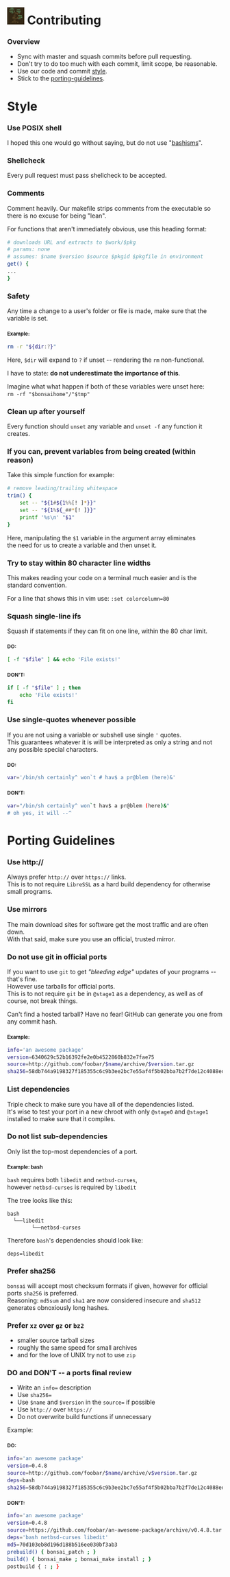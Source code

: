 # <img width="40" height="40" src="res/bonsai_square.png"> Contributing

### Overview

* Sync with master and squash commits before pull requesting.
* Don't try to do too much with each commit, limit scope, be reasonable.
* Use our code and commit [style](#style).
* Stick to the [porting-guidelines](#porting-guidelines).

# Style

### Use POSIX shell

I hoped this one would go without saying, but do not use "[bashisms](https://en.wiktionary.org/wiki/bashism)".

### Shellcheck

Every pull request must pass shellcheck to be accepted.

### Comments

Comment heavily. Our makefile strips comments from the executable so there is no excuse for being "lean".

For functions that aren't immediately obvious, use this heading format:

```sh
# downloads URL and extracts to $work/$pkg
# params: none
# assumes: $name $version $source $pkgid $pkgfile in environment
get() {
...
}
```

### Safety

Any time a change to a user's folder or file is made, 
make sure that the variable is set.

<sub>**Example:**</sub>
```sh
rm -r "${dir:?}"
```

Here, `$dir` will expand to `?` if unset -- rendering the `rm` non-functional.

I have to state: **do not underestimate the importance of this**.

Imagine what what happen if both of these variables were unset here:  
`rm -rf "$bonsaihome"/"$tmp"`

### Clean up after yourself

Every function should `unset` any variable and `unset -f` any function it creates.

### If you can, prevent variables from being created (within reason)

Take this simple function for example:

```sh
# remove leading/trailing whitespace
trim() {
    set -- "${1#${1%%[! ]*}}"
    set -- "${1%${_##*[! ]}}"
    printf '%s\n' "$1"
}
```

Here, manipulating the `$1` variable in the argument array eliminates  
the need for us to create a variable and then unset it.

### Try to stay within 80 character line widths

This makes reading your code on a terminal much easier and is the standard convention.

For a line that shows this in vim use: `:set colorcolumn=80`

### Squash single-line ifs

Squash if statements if they can fit on one line, within the 80 char limit.

<sub>**DO:**</sub>
```sh
[ -f "$file" ] && echo 'File exists!'
```
<sub>**DON'T:**</sub>
```sh
if [ -f "$file" ] ; then
    echo 'File exists!'
fi
```

### Use single-quotes whenever possible

If you are not using a variable or subshell use single `'` quotes.  
This guarantees whatever it is will be interpreted as only a string and not any possible special characters.  

<sub>**DO:**</sub>
```sh
var='/bin/sh certainly^ won`t # hav$ a pr@blem (here)&'
```
<sub>**DON'T:**</sub>
```sh
var="/bin/sh certainly^ won`t hav$ a pr@blem (here)&"
# oh yes, it will --^
```

# Porting Guidelines

### Use http://

Always prefer `http://` over `https://` links.  
This is to not require `LibreSSL` as a hard build dependency for otherwise small programs.

### Use mirrors

The main download sites for software get the most traffic and are often down.  
With that said, make sure you use an official, trusted mirror.

### Do not use git in official ports

If you want to use `git` to get *"bleeding edge"* updates of your programs -- that's fine.  
However use tarballs for official ports.  
This is to not require `git` be in `@stage1` as a dependency, as well as of course, 
not break things.

Can't find a hosted tarball? Have no fear! GitHub can generate you one from any commit hash.

**<sub>Example:**</sub>

```sh
info='an awesome package'
version=6340629c52b16392fe2e0b4522860b832e7fae75
source=http://github.com/foobar/$name/archive/$version.tar.gz
sha256=58db744a9198327f185355c6c9b3ee2bc7e55af4f5b02bba7b2f7de12c4088ed
```

### List dependencies

Triple check to make sure you have all of the dependencies listed.  
It's wise to test your port in a new chroot with only `@stage0` and `@stage1` installed to make sure that it compiles.

### Do not list sub-dependencies

Only list the top-most dependencies of a port.

<sub>**Example: bash**</sub>

`bash` requires both `libedit` and `netbsd-curses`,  
however `netbsd-curses` is required by `libedit`

The tree looks like this:
```
bash 
  └──libedit
        └──netbsd-curses
```
Therefore `bash`'s dependencies should look like:
```
deps=libedit
```

### Prefer sha256

`bonsai` will accept most checksum formats if given,
however for official ports `sha256` is preferred.  
Reasoning: `md5sum` and `sha1` are now considered insecure and `sha512` generates
obnoxiously long hashes.

### Prefer `xz` over `gz` or `bz2`

* smaller source tarball sizes
* roughly the same speed for small archives
* and for the love of UNIX try not to use `zip`

### DO and DON'T  --  a ports final review

* Write an `info=` description
* Use `sha256=`
* Use `$name` and `$version` in the `source=` if possible
* Use `http://` over `https://`
* Do not overwrite build functions if unnecessary

Example:

<sub>**DO:**</sub>

```sh
info='an awesome package'
version=0.4.8
source=http://github.com/foobar/$name/archive/v$version.tar.gz
deps=bash
sha256=58db744a9198327f185355c6c9b3ee2bc7e55af4f5b02bba7b2f7de12c4088ed
```

<sub>**DON'T:**</sub>

```sh
info='an awesome package'
version=0.4.8
source=https://github.com/foobar/an-awesome-package/archive/v0.4.8.tar.gz
deps='bash netbsd-curses libedit'
md5=70d103eb8d196d188b516ee030bf3ab3
prebuild() { bonsai_patch ; }
build() { bonsai_make ; bonsai_make install ; }
postbuild { : ; }
```

